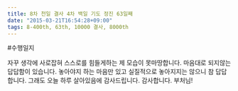 ```yaml
---
title: 8차 천일 결사 4차 백일 기도 정진 63일째
date: "2015-03-21T16:54:28+09:00"
tags: 8-400th, 63th, 10000 결사, 8000th
---
```


#수행일지

자꾸 생각에 사로잡혀 스스로를 힘들게하는 제 모습이 못마땅합니다. 마음대로 되지않는 답답함이 있습니다. 놓아야지 하는 마음만 있고 실질적으로 놓아지지는 않으니 참 답답합니다. 그래도 오늘 하루 살아있음에 감사드립니다. 감사합니다. 부처님!
